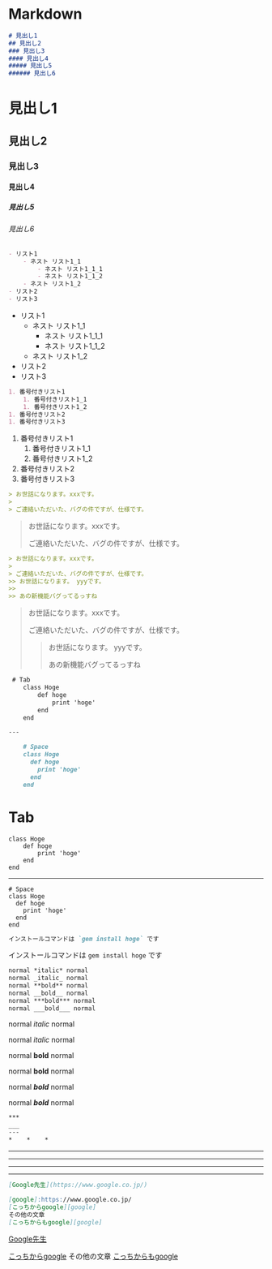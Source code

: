 # Markdown


```markdown
# 見出し1
## 見出し2
### 見出し3 
#### 見出し4
##### 見出し5
###### 見出し6
```
# 見出し1
## 見出し2
### 見出し3 
#### 見出し4
##### 見出し5
###### 見出し6

```markdown
- リスト1
    - ネスト リスト1_1
        - ネスト リスト1_1_1
        - ネスト リスト1_1_2
    - ネスト リスト1_2
- リスト2
- リスト3
```

- リスト1
    - ネスト リスト1_1
        - ネスト リスト1_1_1
        - ネスト リスト1_1_2
    - ネスト リスト1_2
- リスト2
- リスト3

```markdown
1. 番号付きリスト1
    1. 番号付きリスト1_1
    1. 番号付きリスト1_2
1. 番号付きリスト2
1. 番号付きリスト3
```

1. 番号付きリスト1
    1. 番号付きリスト1_1
    1. 番号付きリスト1_2
1. 番号付きリスト2
1. 番号付きリスト3

```markdown
> お世話になります。xxxです。
> 
> ご連絡いただいた、バグの件ですが、仕様です。
```
> お世話になります。xxxです。
> 
> ご連絡いただいた、バグの件ですが、仕様です。

```markdown
> お世話になります。xxxです。
> 
> ご連絡いただいた、バグの件ですが、仕様です。
>> お世話になります。 yyyです。
>> 
>> あの新機能バグってるっすね
```
> お世話になります。xxxです。
> 
> ご連絡いただいた、バグの件ですが、仕様です。
>> お世話になります。 yyyです。
>> 
>> あの新機能バグってるっすね

```markdown
 # Tab
    class Hoge
        def hoge
            print 'hoge'
        end
    end

---

    # Space
    class Hoge
      def hoge
        print 'hoge'
      end
    end
```
 # Tab
    class Hoge
        def hoge
            print 'hoge'
        end
    end

---

    # Space
    class Hoge
      def hoge
        print 'hoge'
      end
    end


```markdown
インストールコマンドは `gem install hoge` です
```
インストールコマンドは `gem install hoge` です

```markdown
normal *italic* normal
normal _italic_ normal
normal **bold** normal
normal __bold__ normal
normal ***bold*** normal
normal ___bold___ normal
```
normal *italic* normal

normal _italic_ normal

normal **bold** normal

normal __bold__ normal

normal ***bold*** normal 

normal ___bold___ normal


```markdown
***
___
---
*    *    *
```
***

___

---

*    *    *

```markdown
[Google先生](https://www.google.co.jp/)

[google]:https://www.google.co.jp/
[こっちからgoogle][google]
その他の文章
[こっちからもgoogle][google]
```
[Google先生](https://www.google.co.jp/)

[google]:https://www.google.co.jp/
[こっちからgoogle][google]
その他の文章
[こっちからもgoogle][google]
